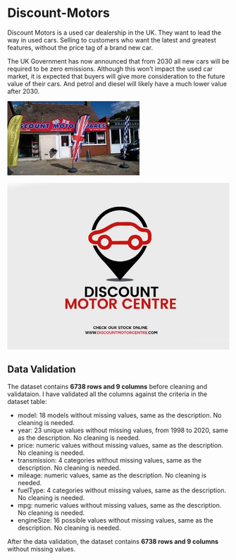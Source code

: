 # Discount-Motors

Discount Motors is a used car dealership in the UK. They want to lead the way in used cars.
Selling to customers who want the latest and greatest features, without the price tag of a
brand new car.

The UK Government has now announced that from 2030 all new cars will be required to be
zero emissions. Although this won’t impact the used car market, it is expected that buyers will
give more consideration to the future value of their cars. And petrol and diesel will likely have
a much lower value after 2030.

![alt](Discount-Motors.jpg)

 ![alt](img2.jpg)

 ##  Data Validation

The dataset contains **6738 rows and 9 columns** before cleaning and validataion. I have validated all the columns against the criteria in the dataset table:

- model: 18 models without missing values, same as the description. No cleaning is needed.
- year: 23 unique values without missing values, from 1998 to 2020, same as the description. No cleaning is needed.
- price: numeric values without missing values, same as the description. No cleaning is needed.
- transmission: 4 categories without missing values, same as the description. No cleaning is needed.
- mileage: numeric values, same as the description. No cleaning is needed.
- fuelType: 4 categories without missing values, same as the description. No cleaning is needed.
- mpg: numeric values without missing values, same as the description. No cleaning is needed.
- engineSize: 16 possible values without missing values, same as the description. No cleaning is needed.

After the data validation, the dataset contains **6738 rows and 9 columns** without missing values.
